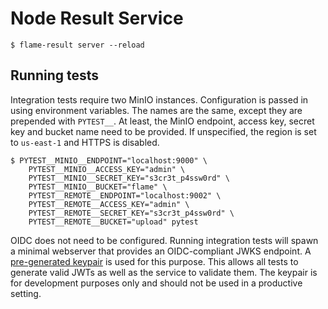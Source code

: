 # Node Result Service

```
$ flame-result server --reload
```

## Running tests

Integration tests require two MinIO instances.
Configuration is passed in using environment variables.
The names are the same, except they are prepended with `PYTEST__`.
At least, the MinIO endpoint, access key, secret key and bucket name need to be provided.
If unspecified, the region is set to `us-east-1` and HTTPS is disabled.

```
$ PYTEST__MINIO__ENDPOINT="localhost:9000" \
    PYTEST__MINIO__ACCESS_KEY="admin" \
    PYTEST__MINIO__SECRET_KEY="s3cr3t_p4ssw0rd" \
    PYTEST__MINIO__BUCKET="flame" \
    PYTEST__REMOTE__ENDPOINT="localhost:9002" \
    PYTEST__REMOTE__ACCESS_KEY="admin" \
    PYTEST__REMOTE__SECRET_KEY="s3cr3t_p4ssw0rd" \
    PYTEST__REMOTE__BUCKET="upload" pytest
```

OIDC does not need to be configured.
Running integration tests will spawn a minimal webserver that provides an OIDC-compliant JWKS endpoint.
A [pre-generated keypair](tests/assets/keypair.pem) is used for this purpose.
This allows all tests to generate valid JWTs as well as the service to validate them.
The keypair is for development purposes only and should not be used in a productive setting.
